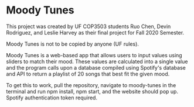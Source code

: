 # Moody Tunes

This project was created by UF COP3503 students Ruo Chen, Devin Rodriguez, and Leslie Harvey as their final project for Fall 2020 Semester.

Moody Tunes is not to be copied by anyone (UF rules).

Moody Tunes is a web-based app that allows users to input values using sliders to match their mood. These values are calculated into a single value and the program calls upon a database compiled using Spotify's database and API to return a playlist of 20 songs that best fit the given mood.

To get this to work, pull the repository, navigate to moody-tunes in the terminal and run npm install, npm start, and the website should pop up.
Spotify authentication token required.
